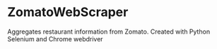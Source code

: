 # ZomatoWebScraper
Aggregates restaurant information from Zomato. Created with Python Selenium and Chrome webdriver

